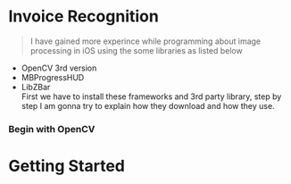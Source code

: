 # Invoice Recognition

>I have gained more experince while programming about image processing in iOS using the some libraries as listed below
- OpenCV 3rd version
- MBProgressHUD
- LibZBar
<br/>First we have to install these frameworks and 3rd party library, step by step I am gonna try to explain how they download and how they use. 
<h3>Begin with OpenCV</h3>

<h1> Getting Started </h1>
